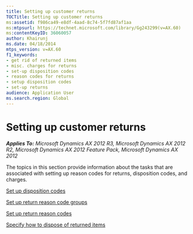 ```yaml
---
title: Setting up customer returns
TOCTitle: Setting up customer returns
ms:assetid: f986ca49-e8df-4aad-8c74-5f7fd87af1aa
ms:mtpsurl: https://technet.microsoft.com/library/Gg243299(v=AX.60)
ms:contentKeyID: 36060057
author: Khairunj
ms.date: 04/18/2014
mtps_version: v=AX.60
f1_keywords:
- get rid of returned items
- misc. charges for returns
- set-up disposition codes
- reason codes for returns
- setup disposition codes
- set-up returns
audience: Application User
ms.search.region: Global
---
```


# Setting up customer returns 


_**Applies To:** Microsoft Dynamics AX 2012 R3, Microsoft Dynamics AX 2012 R2, Microsoft Dynamics AX 2012 Feature Pack, Microsoft Dynamics AX 2012_

The topics in this section provide information about the tasks that are associated with setting up reason codes for returns, disposition codes, and charges.

[Set up disposition codes](set-up-disposition-codes.md)

[Set up return reason code groups](set-up-return-reason-code-groups.md)

[Set up return reason codes](set-up-return-reason-codes.md)

[Specify how to dispose of returned items](specify-how-to-dispose-of-returned-items.md)

  


